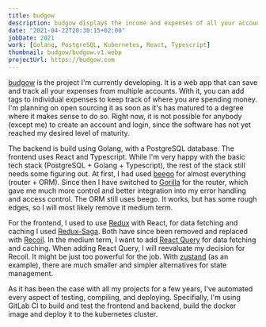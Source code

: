 ```yaml
---
title: budgow
description: budgow displays the income and expenses of all your accounts. It helps you to know what you are spending.
date: "2021-04-22T20:30:15+02:00"
jobDate: 2021
work: [Golang, PostgreSQL, Kubernetes, React, Typescript]
thumbnail: budgow/budgow.v1.webp
projectUrl: https://budgow.com
---
```


[budgow](https://budgow.com) is the project I'm currently developing.
It is a web app that can save and track all your expenses from multiple accounts.
With it, you can add tags to individual expenses to keep track of where you are spending money.
I'm planning on open sourcing it as soon as it's has matured to a degree where it makes sense to do so.
Right now, it is not possible for anybody (except me) to create an account and login, since the software has not yet reached my desired level of maturity.

The backend is build using Golang, with a PostgreSQL database.
The frontend uses React and Typescript.
While I'm very happy with the basic tech stack (PostgreSQL + Golang + Typescript), the rest of the stack still needs some figuring out.
At first, I had used [beego](https://beego.me) for almost everything (router + ORM).
Since then I have switched to [Gorilla](https://www.gorillatoolkit.org/) for the router, which gave me much more control and better integration into my error handling and access control.
The ORM still uses beego. It works, but has some rough edges, so I will most likely remove it medium term.

For the frontend, I used to use [Redux](https://redux.js.org/) with React, for data fetching and caching I used [Redux-Saga](https://redux-saga.js.org/).
Both have since been removed and replaced with [Recoil](https://recoiljs.org/).
In the medium term, I want to add [React Query](https://react-query.tanstack.com/) for data fetching and caching.
When adding React Query, I will reevaluate my decision for Recoil.
It might be just too powerful for the job.
With [zustand](https://zustand.surge.sh/) (as an example), there are much smaller and simpler alternatives for state management.

As it has been the case with all my projects for a few years, I've automated every aspect of testing, compiling, and deploying.
Specifially, I'm using GitLab CI to build and test the frontend and backend, build the docker image and deploy it to the kubernetes cluster.
